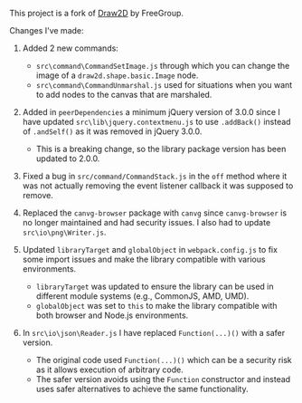This project is a fork of [Draw2D](https://github.com/freegroup/draw2d) by FreeGroup.

Changes I've made:

1. Added 2 new commands: 
    - `src\command\CommandSetImage.js` through which you can change the image of a `draw2d.shape.basic.Image` node.
    - `src\command\CommandUnmarshal.js` used for situations when you want to add nodes to the canvas that are marshaled.

2. Added in `peerDependencies` a minimum jQuery version of 3.0.0 since I have updated `src\lib\jquery.contextmenu.js` to use `.addBack()` instead of `.andSelf()` as it was removed in jQuery 3.0.0.
    - This is a breaking change, so the library package version has been updated to 2.0.0.

3. Fixed a bug in `src/command/CommandStack.js` in the `off` method where it was not actually removing the event listener callback it was supposed to remove.

4. Replaced the `canvg-browser` package with `canvg` since `canvg-browser` is no longer maintained and had security issues. I also had to update `src\io\png\Writer.js`.

5. Updated `libraryTarget` and `globalObject` in `webpack.config.js` to fix some import issues and make the library compatible with various environments.
    - `libraryTarget` was updated to ensure the library can be used in different module systems (e.g., CommonJS, AMD, UMD).
    - `globalObject` was set to `this` to make the library compatible with both browser and Node.js environments.

6. In `src\io\json\Reader.js` I have replaced `Function(...)()` with a safer version.
    - The original code used `Function(...)()` which can be a security risk as it allows execution of arbitrary code.
    - The safer version avoids using the `Function` constructor and instead uses safer alternatives to achieve the same functionality.